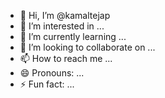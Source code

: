- 👋 Hi, I’m @kamaltejap
- 👀 I’m interested in ...
- 🌱 I’m currently learning ...
- 💞️ I’m looking to collaborate on ...
- 📫 How to reach me ...
- 😄 Pronouns: ...
- ⚡ Fun fact: ...

<!---
kamaltejap/kamaltejap is a ✨ special ✨ repository because its `README.md` (this file) appears on your GitHub profile.
You can click the Preview link to take a look at your changes.
--->
